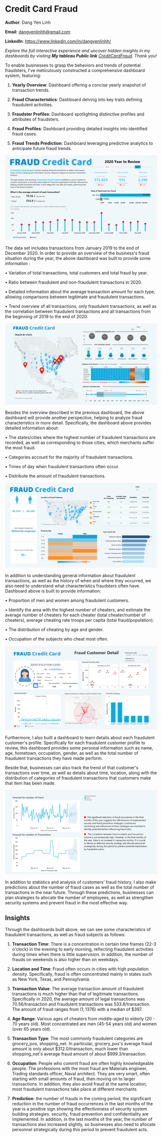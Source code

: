 # Credit Card Fraud

 **Author**: Dang Yen Linh

**Email**: dangyenlinhh@gmail.com

**Linkedln**: https://www.linkedin.com/in/dangyenlinhh/

*Explore the full interactive experience and uncover hidden insights in my dashboards by visiting **My tableau Public link** [CreditCardFraud](https://public.tableau.com/app/profile/linh.dang.yen/viz/CreditCardFraud_17056770323210/Story1). Thank you!*

To enable businesses to grasp the behaviors and trends of potential fraudsters, I've meticulously constructed a comprehensive dashboard system, featuring:

1. **Yearly Overview**: Dashboard offering a concise yearly snapshot of transaction trends.

2. **Fraud Characteristics**: Dashboard delving into key traits defining fraudulent activities.

3. **Fraudster Profiles**: Dashboard spotlighting distinctive profiles and attributes of fraudsters.

4. **Fraud Profiles**: Dashboard providing detailed insights into identified fraud cases.

5. **Fraud Trends Prediction**: Dashboard leveraging predictive analytics to anticipate future fraud trends.
   
<div align="center">
    <img src="images/Dashboard1_OverviewByYear.png">
</div>

The data set includes transactions from January 2019 to the end of December 2020. In order to provide an overview of the business's fraud situation during the year, the above dashboard was built to provide some information :

• Variation of total transactions, total customers and total fraud by year.

• Ratio between fraudulent and non-fraudulent transactions in 2020.

• Detailed information about the average transaction amount for each type, allowing comparisons between legitimate and fraudulent transactions.

• Trend overview of all transactions, only fraudulent transactions, as well as the correlation between fraudulent transactions and all transactions from the beginning of 2019 to the end of 2020.

<div align="center">
    <img src="images/Dashboard2_Fraud_Characteristics.png" >
</div>

Besides the overview described in the previous dashboard, the above dashboard will provide another perspective, helping to analyze fraud characteristics in more detail. Specifically, the dashboard above provides detailed information about:

• The states/cities where the highest number of fraudulent transactions are recorded, as well as corresponding to those cities, which merchants suffer the most fraud.

• Categories account for the majority of fraudulent transactions.

• Times of day when fraudulent transactions often occur.

• Distribute the amount of fraudulent transactions.

<div align="center">
    <img src="images/Dashboard3_Demographic.png" >
</div>

In addition to understanding general information about fraudulent transactions, as well as the history of when and where they occurred, we also need to understand what characteristics fraudsters often have. Dashboard above is built to provide information:

• Proportion of men and women among fraudulent customers.

• Identify the area with the highest number of cheaters, and estimate the average number of cheaters for each cheater (total cheater/number of cheaters), average cheating rate troops per capita (total fraud/population).

• The distribution of cheating by age and gender.

• Occupation of the subjects who cheat most often.

<div align="center">
    <img src="images/Dashboard4_Fraudulent_record.png" >
</div>

Furthermore, I also built a dashboard to learn details about each fraudulent customer's profile. Specifically for each fraudulent customer profile to review, this dashboard provides some personal information such as name, age, hometown, occupation, gender, as well as the total number of fraudulent transactions they have made perform.

Beside that, businesses can also track the trend of that customer's transactions over time, as well as details about time, location, along with the distribution of categories of fraudulent transactions that customers make that item has been made.

<div align="center">
    <img src="images/Dashboard5_Forecast.png" >
</div>

In addition to statistics and analysis of customers' fraud history, I also make predictions about the number of fraud cases as well as the total number of transactions in the near future. Through these predictions, businesses can plan strategies to allocate the number of employees, as well as strengthen security systems and prevent fraud in the most effective way.

## Insights 
Through the dashboards built above, we can see some characteristics of fraudulent transactions, as well as fraud subjects as follows:

1. **Transaction Time**: There is a concentration in certain time frames (22-3 o'clock) in the evening to early morning, reflecting fraudulent activities during times when there is little supervision. In addition, the number of frauds on weekends is also higher than on weekdays.
   
2. **Location and Time**: Fraud often occurs in cities with high population density. Specifically, fraud is often concentrated mainly in states such as New York, Texas, and Pennsylvania.
 
3. **Transaction Value**: The average transaction amount of fraudulent transactions is much higher than that of legitimate transactions. Specifically in 2020, the average amount of legal transactions was 70.56/transaction and fraudulent transactions was 533.8/transaction. The amount of fraud ranges from ($1,1376$) with a median of $397.
 
4. **Age Range**: Various ages of cheaters from middle-aged to elderly (20 - 70 years old). Most concentrated are men (45-54 years old) and women (over 65 years old).
   
5. **Transaction Type**: The most commonly fraudulent categories are grocery_pos, shopping_net. In particular, grocery_pos's average fraud amount is only about $312.0/transaction, much lower than shopping_net's average fraud amount of about $999.3/transaction.
   
6. **Occupation**: People who commit fraud are often highly knowledgeable people. The professions with the most fraud are Materials engineer, Trading standards officer, Naval architect. They are very smart, often starting with small amounts of fraud, then moving on to larger transactions. In addition, they also avoid fraud at the same location, most fraudulent transactions take place at different merchants.
   
7. **Prediction**: the number of frauds in the coming period, the significant reduction in the number of fraud occurrences in the last months of the year is a positive sign showing the effectiveness of security system building strategies. security, fraud prevention and confidentiality are implemented. In addition, in the last months of the year, the number of transactions also increased slightly, so businesses also need to allocate personnel strategically during this period to prevent fraudulent acts.



